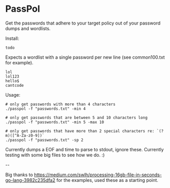 # PassPol  
  
Get the passwords that adhere to your target policy out of your password dumps and wordlists.  

Install:  

```
todo
```
  
Expects a wordlist with a single password per new line (see common100.txt for example).  
  
```
lol
lol123
hello$
cantcode
```
  
Usage:  

```
# only get passwords with more than 4 characters
./passpol -f "passwords.txt" -min 4

# only get passwords that are between 5 and 10 characters long
./passpol -f "passwords.txt" -min 5 -max 10

# only get passwords that have more than 2 special characters re: `(?m)([^A-Za-z0-9])`
./passpol -f "passwords.txt" -sp 2
```

Currently dumps a EOF and time to parse to stdout, ignore these. Currently testing with some big files to see how we do. :)
  
--  
  
Big thanks to https://medium.com/swlh/processing-16gb-file-in-seconds-go-lang-3982c235dfa2 for the examples, used these as a starting point.